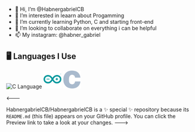 - 👋 Hi, I’m @HabnergabrielCB
- 👀 I’m interested in leaarn about Progamming
- 🌱 I’m currently learning Python, C and starting front-end
- 💞️ I’m looking to collaborate on everything i can be helpful
- 📫 My instagram: @habner_gabriel

## 🖥️ Languages I Use

<p>
  <!-- C language logo -->
  <img src="https://raw.githubusercontent.com/isocpp/logos/master/cpp_logo.png" alt="C Language" title="C Language" width="48" height="48" />

  <!-- Arduino logo -->
  <img src="https://raw.githubusercontent.com/devicons/devicon/master/icons/arduino/arduino-original.svg" alt="Arduino" title="Arduino" width="48" height="48" />

   <!-- C Programming Language -->
  <img src="https://raw.githubusercontent.com/devicons/devicon/master/icons/c/c-original.svg" alt="C" title="C" width="48" height="48" />
</p>




<---

HabnergabrielCB/HabnergabrielCB is a ✨ special ✨ repository because its `README.md` (this file) appears on your GitHub profile.
You can click the Preview link to take a look at your changes.
--->
